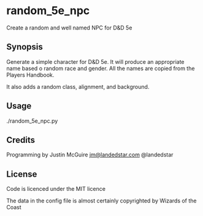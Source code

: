 # random_5e_npc

Create a random and well named NPC for D&D 5e

## Synopsis

Generate a simple character for D&D 5e.  It will produce an appropriate
name based o random race and gender.  All the names are copied from the
Players Handbook.

It also adds a random class, alignment, and background.

## Usage

./random_5e_npc.py

## Credits

Programming by Justin McGuire <jm@landedstar.com> @landedstar

## License

Code is licenced under the MIT licence

The data in the config file is almost certainly copyrighted by Wizards of the Coast

